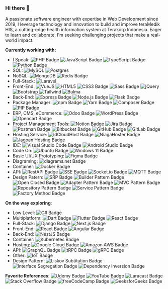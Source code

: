 ### Hi there 👋

A passionate software engineer with expertise in Web Development since 2019, I leverage technology and innovation to build and improve teraMedik HIS, a cutting-edge health information system at Terakorp Indonesia. Eager to learn and collaborate, I'm seeking challenging projects that make a real-world impact.

**Currently working with:**
- I Speak:
![PHP Badge](https://img.shields.io/badge/PHP-777BB4?logo=php&logoColor=fff&style=flat)
![JavaScript Badge](https://img.shields.io/badge/JavaScript-F7DF1E?logo=javascript&logoColor=000&style=flat)
![TypeScript Badge](https://img.shields.io/badge/TypeScript-3178C6?logo=typescript&logoColor=fff&style=flat)
![Python Badge](https://img.shields.io/badge/Python-3776AB?logo=python&logoColor=fff&style=flat)
- SQL:
![MySQL](https://img.shields.io/badge/MySQL-%2300f.svg?style=flat&logo=mysql&logoColor=white)
![Postgres](https://img.shields.io/badge/PostgreSQL-%23316192.svg?style=flat&logo=postgresql&logoColor=white)
- NoSQL:
![MongoDB](https://img.shields.io/badge/MongoDB-%234ea94b.svg?style=flat&logo=mongodb&logoColor=white)
![Redis Badge](https://img.shields.io/badge/Redis-DC382D?logo=redis&logoColor=fff&style=flat)
- Full-Stack:
![Laravel](https://img.shields.io/badge/Laravel-%23FF2D20.svg?style=flat&logo=laravel&logoColor=white)
- Front-End:
![VueJS](https://img.shields.io/badge/-Vue.js-4fc08d?style=flat&logo=vuedotjs&logoColor=white)
![HTML5](https://img.shields.io/badge/html5-%23E34F26.svg?style=flat&logo=html5&logoColor=white)
![CSS3 Badge](https://img.shields.io/badge/CSS3-1572B6?logo=css3&logoColor=fff&style=flat)
![Sass Badge](https://img.shields.io/badge/Sass-C69?logo=sass&logoColor=fff&style=flat)
![jQuery](https://img.shields.io/badge/jQuery-%230769AD.svg?style=flat&logo=jquery&logoColor=white)
![Bootstrap](https://img.shields.io/badge/Bootstrap-%23563D7C.svg?style=flat&logo=bootstrap&logoColor=white)
![Tailwind](https://img.shields.io/badge/tailwindcss-0F172A?&style=flat&logo=tailwindcss)
![Bulma](https://img.shields.io/badge/Bulma-00D1B2?logo=bulma&logoColor=fff&style=flat)
- Back-End:
![Express Badge](https://img.shields.io/badge/Express-000?logo=express&logoColor=fff&style=flat)
![Node.js Badge](https://img.shields.io/badge/Node.js-393?logo=nodedotjs&logoColor=fff&style=flat)
![Flask Badge](https://img.shields.io/badge/Flask-000?logo=flask&logoColor=fff&style=flat)
- Package Manager:
![npm Badge](https://img.shields.io/badge/npm-CB3837?logo=npm&logoColor=fff&style=flat)
![Yarn Badge](https://img.shields.io/badge/Yarn-2C8EBB?logo=yarn&logoColor=fff&style=flat)
![Composer Badge](https://img.shields.io/badge/Composer-885630?logo=composer&logoColor=fff&style=flat)
![PIP Badge](https://img.shields.io/badge/PIP-3776AB?logo=python&logoColor=fff&style=flat)
- ERP, CMS, eCommerce:
![Odoo Badge](https://img.shields.io/badge/Odoo-714B67?logo=odoo&logoColor=fff&style=flat)
![WordPress Badge](https://img.shields.io/badge/WordPress-21759B?logo=wordpress&logoColor=fff&style=flat)
![Opencart Badge](https://img.shields.io/badge/OpenCart-01afe8?logo=opencart&logoColor=fff&style=flat)
- Project Management Tools: 
![Notion Badge](https://img.shields.io/badge/Notion-000?logo=notion&logoColor=fff&style=flat)
![Jira Badge](https://img.shields.io/badge/Jira-0052CC?logo=jira&logoColor=fff&style=flat)
![Postman Badge](https://img.shields.io/badge/Postman-FF6C37?logo=postman&logoColor=fff&style=flat)
![Bitbucket Badge](https://img.shields.io/badge/Bitbucket-0052CC?logo=bitbucket&logoColor=fff&style=flat)
![GitHub Badge](https://img.shields.io/badge/GitHub-181717?logo=github&logoColor=fff&style=flat)
![GitLab Badge](https://img.shields.io/badge/GitLab-FC6D26?logo=gitlab&logoColor=fff&style=flat)
- Hosting Service:
![idCloudHost Badge](https://img.shields.io/badge/IDCloudHost-0693e3?logo=icloud&logoColor=fff&style=flat)
![NiagaHoster Badge](https://img.shields.io/badge/NiagaHoster-007dff?logo=icloud&logoColor=fff&style=flat)
![Jagoan Hosting Badge](https://img.shields.io/badge/Jagoan%20Hosting-e86e0b?&logo=icloud&logoColor=fff&style=flat)
- IDE:
![Visual Studio Code Badge](https://img.shields.io/badge/Visual%20Studio%20Code-007ACC?logo=visualstudiocode&logoColor=fff&style=flat)
![Android Studio Badge](https://img.shields.io/badge/Android%20Studio-3DDC84?logo=androidstudio&logoColor=fff&style=flat)
- Code On:
![Ubuntu Badge](https://img.shields.io/badge/Ubuntu-E95420?logo=ubuntu&logoColor=fff&style=flat)
![Windows 11 Badge](https://img.shields.io/badge/Windows%2011-0078D4?logo=windows11&logoColor=fff&style=flat)
- Basic UI/UX Prototyping:
![Figma Badge](https://img.shields.io/badge/Figma-F24E1E?logo=figma&logoColor=fff&style=flat)
- Diagraming:
![diagrams.net Badge](https://img.shields.io/badge/diagrams.net-F08705?logo=diagramsdotnet&logoColor=fff&style=flat)
- Container:
![Docker Badge](https://img.shields.io/badge/Docker-2496ED?logo=docker&logoColor=fff&style=flat)
- API:
![RestAPI Badge](https://img.shields.io/badge/Rest%20API-1997B5?style=flat)
![SSE Badge](https://img.shields.io/badge/Server%20Sent%20Event-B32821?style=flat)
![Socket.io Badge](https://img.shields.io/badge/Socket.io-010101?logo=socketdotio&logoColor=fff&style=flat)
![MQTT Badge](https://img.shields.io/badge/MQTT-606?logo=mqtt&logoColor=fff&style=flat)
- Design Patern:
![SRP Badge](https://img.shields.io/badge/Single%20Responsibilty%20Principle-EC7C26)
![Builder Pattern Badge](https://img.shields.io/badge/Builder%20Pattern-57A639)
![Open Closed Badge](https://img.shields.io/badge/Open%20Closed%20Principle-434750)
![Adapter Pattern Badge](https://img.shields.io/badge/Adapter%20Pattern-B32428)
![MVC Pattern Badge](https://img.shields.io/badge/MVC%20Pattern-20214F)
![Repository Pattern Badge](https://img.shields.io/badge/Repository%20Pattern-B44C43)
![Service Pattern Badge](https://img.shields.io/badge/Service%20Pattern-3F888F)
![Factory Method Badge](https://img.shields.io/badge/Factory%20Method-592321)

**On the way exploring**:
- Low Level:
![C# Badge](https://img.shields.io/badge/C%23-512BD4?logo=csharp&logoColor=fff&style=flat)
- Multiplatform:
![Dart Badge](https://img.shields.io/badge/Dart-0175C2?logo=dart&logoColor=fff&style=flat)
![Flutter Badge](https://img.shields.io/badge/Flutter-02569B?logo=flutter&logoColor=fff&style=flat)
![React Badge](https://img.shields.io/badge/React%20Native-0F172A?logo=react&logoColor=2496ED&style=flat)
- Full-Stack:
![Django Badge](https://img.shields.io/badge/Django-092E20?logo=django&logoColor=fff&style=flat)
![Next.js Badge](https://img.shields.io/badge/Next.js-000?logo=nextdotjs&logoColor=fff&style=flat)
- Front-End:
![React Badge](https://img.shields.io/badge/React-61DAFB?logo=react&logoColor=000&style=flat)
![Angular Badge](https://img.shields.io/badge/Angular-0F0F11?logo=angular&logoColor=fff&style=flat)
- Back-End:
![NestJS Badge](https://img.shields.io/badge/NestJS-E0234E?logo=nestjs&logoColor=fff&style=flat)
- Container:
![Kubernetes Badge](https://img.shields.io/badge/Kubernetes-326CE5?logo=kubernetes&logoColor=fff&style=flat)
- Hosting:
![Google Cloud Badge](https://img.shields.io/badge/Google%20Cloud-4285F4?logo=googlecloud&logoColor=fff&style=flat)
![Amazon AWS Badge](https://img.shields.io/badge/Amazon%20AWS-232F3E?logo=amazonaws&logoColor=fff&style=flat)
- API:
![GraphQL Badge](https://img.shields.io/badge/GraphQL-E10098?logo=graphql&logoColor=fff&style=flat)
![tRPC Badge](https://img.shields.io/badge/tRPC-2596BE?logo=trpc&logoColor=fff&style=flat)
![gRPC Badge](https://img.shields.io/badge/gRPC-E0234E?logo=grpc&logoColor=fff&style=flat)
- Other:
![IoT Badge](https://img.shields.io/badge/Internet%20of%20Things-606?style=flat)
- Design Pattern:
![Liskov Subtitution Badge](https://img.shields.io/badge/Liskov%20Subtitution-C6A664)
![Interface Segregation Badge](https://img.shields.io/badge/Interface%20Segregation-3B83BD)
![Dependency Inversion Badge](https://img.shields.io/badge/Dependency%20Inversion-79553D)



**Favorite References**:
![Udemy Badge](https://img.shields.io/badge/Udemy-A435F0?logo=udemy&logoColor=fff&style=flat)
![YouTube Badge](https://img.shields.io/badge/YouTube-F00?logo=youtube&logoColor=fff&style=flat)
![Laracast Badge](https://img.shields.io/badge/Laracast-151f32.svg?style=flat&logo=laravel&logoColor=white)
![Stack Overflow Badge](https://img.shields.io/badge/Stack%20Overflow-F58025?logo=stackoverflow&logoColor=fff&style=flat)
![freeCodeCamp Badge](https://img.shields.io/badge/freeCodeCamp-0A0A23?logo=freecodecamp&logoColor=fff&style=flat)
![GeeksforGeeks Badge](https://img.shields.io/badge/GeeksforGeeks-2F8D46?logo=geeksforgeeks&logoColor=fff&style=flat)
